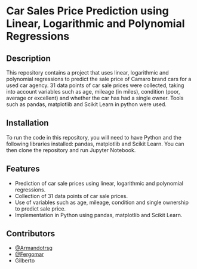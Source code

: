 # Car Sales Price Prediction using Linear, Logarithmic and Polynomial Regressions

## Description

This repository contains a project that uses linear, logarithmic and polynomial regressions to predict the sale price of Camaro brand cars for a used car agency. 31 data points of car sale prices were collected, taking into account variables such as age, mileage (in miles), condition (poor, average or excellent) and whether the car has had a single owner. Tools such as pandas, matplotlib and Scikit Learn in python were used.

## Installation

To run the code in this repository, you will need to have Python and the following libraries installed: pandas, matplotlib and Scikit Learn. You can then clone the repository and run Jupyter Notebook.

## Features

- Prediction of car sale prices using linear, logarithmic and polynomial regressions.
- Collection of 31 data points of car sale prices.
- Use of variables such as age, mileage, condition and single ownership to predict sale price.
- Implementation in Python using pandas, matplotlib and Scikit Learn.

## Contributors

- [@Armandotrsg](https://github.com/Armandotrsg)
- [@Fergomar](https://github.com/Fergomar1320)
- Gilberto
